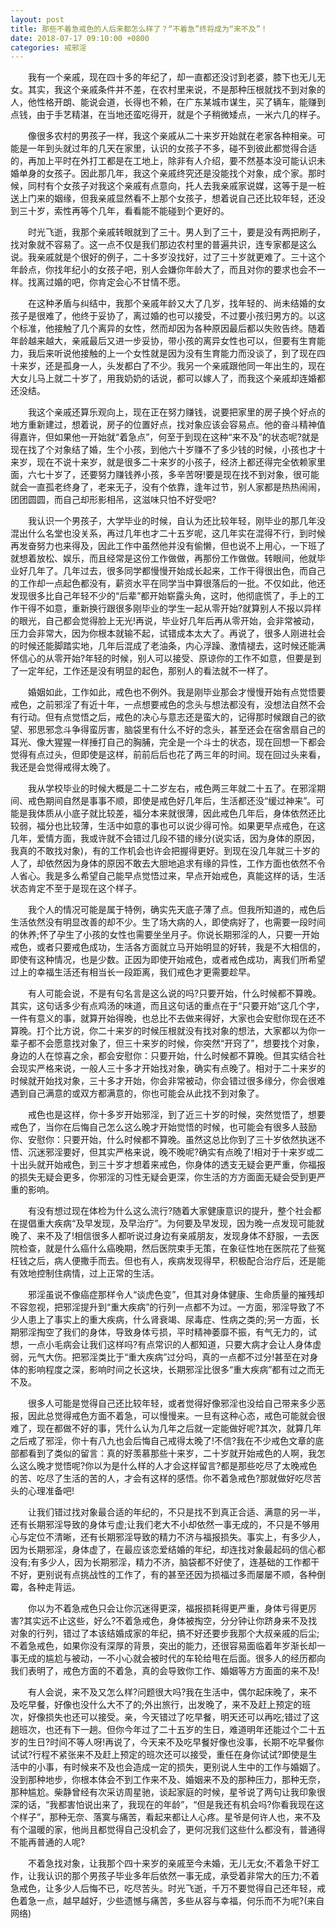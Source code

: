 ```yaml
---
layout: post
title: 那些不着急戒色的人后来都怎么样了？“不着急”终将成为“来不及”！
date: 2018-07-17 09:10:00 +0800
categories: 戒邪淫
---
```


　　我有一个亲戚，现在四十多的年纪了，却一直都还没讨到老婆，膝下也无儿无女。其实，我这个亲戚条件并不差，在农村里来说，不是那种压根就找不到对象的人，他性格开朗、能说会道，长得也不赖，在广东某城市谋生，买了辆车，能赚到点钱，由于手艺精湛，在当地还蛮吃得开，就是个子稍微矮点，一米六几的样子。
　　像很多农村的男孩子一样，我这个亲戚从二十来岁开始就在老家各种相亲。可能是一年到头就过年的几天在家里，认识的女孩子不多，碰不到彼此都觉得合适的，再加上平时在外打工都是在工地上，除非有人介绍，要不然基本没可能认识未婚单身的女孩子。因此那几年，我这个亲戚终究还是没能找个对象，成个家。那时候，同村有个女孩子对我这个亲戚有点意向，托人去我亲戚家说媒，这等于是一桩送上门来的姻缘，但我亲戚显然看不上那个女孩子，想着说自己还比较年轻，还没到三十岁，索性再等个几年，看看能不能碰到个更好的。
　　时光飞逝，我那个亲戚转眼就到了三十。男人到了三十，要是没有两把刷子，找对象就不容易了。这一点不仅是我们那边农村里的普遍共识，连专家都是这么说。我亲戚就是个很好的例子，二十多岁没找好，过了三十岁就更难了。三十这个年龄点，你找年纪小的女孩子吧，别人会嫌你年龄大了，而且对你的要求也会不一样。找离过婚的吧，你肯定会心不甘情不愿。
　　在这种矛盾与纠结中，我那个亲戚年龄又大了几岁，找年轻的、尚未结婚的女孩子是很难了，他终于妥协了，离过婚的也可以接受，不过要小孩归男方的。以这个标准，他接触了几个离异的女性，然而却因为各种原因最后都以失败告终。随着年龄越来越大，亲戚最后又进一步妥协，带小孩的离异女性也可以，但要有生育能力，我后来听说他接触的上一个女性就是因为没有生育能力而没谈了，到了现在四十来岁，还是孤身一人，头发都白了不少。我另一个亲戚跟他同一年出生的，现在大女儿马上就二十岁了，用我奶奶的话说，都可以嫁人了，而我这个亲戚却连婚都还没结。
　　我这个亲戚还算乐观向上，现在正在努力赚钱，说要把家里的房子换个好点的地方重新建过，想着说，房子的位置好点，找对象应该会容易点。他的奋斗精神值得嘉许，但如果他一开始就“着急点”，何至于到现在这种“来不及”的状态呢?就是现在找了个对象结了婚，生个小孩，到他六十岁赚不了多少钱的时候，小孩也才十来岁，现在不说十来岁，就是很多二十来岁的小孩子，经济上都还得完全依赖家里面，六七十岁了，还要努力赚钱养小孩，多辛苦呀!要是现在找不到对象，很可能就会一直孤老终身了，老来无子，没有个依靠，逢年过节，别人家都是热热闹闹，团团圆圆，而自己却形影相吊，这滋味只怕不好受吧?
　　我认识一个男孩子，大学毕业的时候，自认为还比较年轻，刚毕业的那几年没混出什么名堂也没关系，再过几年也才二十五岁呢，这几年实在混得不行，到时候再发奋努力也来得及，因此工作中虽然他并没有偷懒，但也说不上用心，一下班了就想着放松、娱乐，而且经常是这份工作做做，再那份工作做做。转眼间，他就毕业好几年了。几年过去，很多同学都慢慢开始成长起来，工作干得很出色，而自己的工作却一点起色都没有，薪资水平在同学当中算很落后的一批。不仅如此，他还发现很多比自己年轻不少的“后辈”都开始崭露头角，这时，他彻底慌了，手上的工作干得不如意，重新换行跟很多刚毕业的学生一起从零开始?就算别人不报以异样的眼光，自己都会觉得脸上无光!再说，毕业好几年后再从零开始，会非常被动，压力会非常大，因为你根本就输不起，试错成本太大了。再说了，很多人刚进社会的时候还能脚踏实地，几年后混成了老油条，内心浮躁、激情褪去，这时候还能满怀信心的从零开始?年轻的时候，别人可以接受、原谅你的工作不如意，但要是到了一定年纪，工作还是没有明显的起色，那别人的看法就不一样了。
　　婚姻如此，工作如此，戒色也不例外。我是刚毕业那会才慢慢开始有点觉悟要戒色，之前邪淫了有近十年，一点想要戒色的念头与想法都没有，没想法自然不会有行动。但有点觉悟之后，戒色的决心与意志还是蛮大的，记得那时候跟自己的欲望、邪思邪念斗争得蛮厉害，脑袋里有什么不好的念头，甚至还会在宿舍扇自己的耳光、像大猩猩一样捶打自己的胸脯，完全是一个斗士的状态，现在回想一下都会觉得有点过头，但即使是这样，前前后后也花了两三年的时间。现在回过头来看，我还是会觉得戒得太晚了。
　　我从学校毕业的时候大概是二十二岁左右，戒色两三年就二十五了。在邪淫期间、戒色期间自然是事事不顺，即使是戒色好几年后，生活都还没“缓过神来”。可能是我体质从小底子就比较差，福分本来就很薄，因此戒色几年后，身体依然还比较弱，福分也比较薄，生活中如意的事也可以说少得可怜。如果更早点戒色，在这几年，爱情方面，我或许就不会错过几段不错的缘分(说实话，因为身体的原因，我真的不敢找对象)，有的工作机会也许会把握得更好。到现在没几年就三十岁的人了，却依然因为身体的原因不敢去大胆地追求有缘的异性，工作方面也依然不令人省心。我是多么希望自己能早点觉悟过来，早点开始戒色，真能这样的话，生活状态肯定不至于是现在这个样子。
　　我个人的情况可能是属于特例，确实先天底子薄了点。但我所知道的，戒色后生活依然没有明显改善的却不少。生了场大病的人，即使病好了，也需要一段时间的休养;怀了孕生了小孩的女性也需要坐坐月子。你说长期邪淫的人，只要一开始戒色，或者只要戒色成功，生活各方面就立马开始明显的好转，我是不大相信的，即使有这种情况，也是少数。正因为即使开始戒色，或者戒色成功，离我们所希望过上的幸福生活还有相当长一段距离，我们戒色才更需要趁早。
　　有人可能会说，不是有句名言是这么说的吗?只要开始，什么时候都不算晚。其实，这句话多少有点鸡汤的味道，而且这句话的重点在于“只要开始”这几个字，一件有意义的事，就算开始得晚，也总比不去做来得好，大家也会安慰你现在还不算晚。打个比方说，你二十来岁的时候压根就没有找对象的想法，大家都以为你一辈子都不会愿意找对象了，但三十来岁的时候，你突然“开窍了”，想要找个对象，身边的人在惊喜之余，都会安慰你：只要开始，什么时候都不算晚。但其实结合社会现实严格来说，一般人三十多才开始找对象，确实有点晚了。相对于二十来岁的时候就开始找对象，三十多才开始，你会非常被动，你会错过很多缘分，你会很难遇到自己满意的或双方都满意的，你也可能会从此找不到对象了。
　　戒色也是这样，你十多岁开始邪淫，到了近三十岁的时候，突然觉悟了，想要戒色了，当你在后悔自己怎么这么晚才开始觉悟的时候，也可能会有很多人鼓励你、安慰你：只要开始，什么时候都不算晚。虽然这总比你到了三十岁依然执迷不悟、沉迷邪淫要好，但其实严格来说，晚不晚呢?确实有点晚了!相对于十来岁或二十出头就开始戒色，到三十岁才想着来戒色，你身体的透支无疑会更严重，你福报的损失无疑会更多，你邪淫的习性无疑会更深，你生活的方方面面无疑会受到更严重的影响。
　　有没有想过现在体检为什么这么流行?随着大家健康意识的提升，整个社会都在提倡重大疾病“及早发现，及早治疗”。为何要及早发现，因为晚一点发现可能就晚了、来不及了!相信很多人都听说过身边有亲戚朋友，发现身体不舒服，一去医院检查，就是什么癌什么癌晚期，然后医院束手无策，在象征性地在医院花了些冤枉钱之后，病人便撒手而去。但也有人，疾病发现得早，积极配合治疗后，还是能有效地控制住病情，过上正常的生活。
　　邪淫虽说不像癌症那样令人“谈虎色变”，但其对身体健康、生命质量的摧残却不容忽视，把邪淫提升到“重大疾病”的行列一点都不为过。一方面，邪淫导致了不少人患上了事实上的重大疾病，什么肾衰竭、尿毒症、性病之类的;另一方面，长期邪淫掏空了我们的身体，导致身体亏损，平时精神萎靡不振，有气无力的，试想，一点小毛病会让我们这样吗?有点常识的人都知道，只要大病才会让人身体虚弱，元气大伤。把邪淫类比于“重大疾病”过分吗，真的一点都不过分!甚至在对身体的影响程度之深，影响时间之长这块，长期邪淫比很多“重大疾病”都有过之而无不及。
　　很多人可能是觉得自己还比较年轻，或者觉得好像邪淫也没给自己带来多少恶报，因此总觉得戒色方面不着急，可以慢慢来。一旦有这种心态，戒色可能就会很难了，现在都做不好的事，凭什么认为几年之后就一定能做好呢?其次，就算几年之后戒了邪淫，你十有八九也会后悔自己戒得太晚了!不信?我在不少戒色文章的底部都看到了类似的留言：真的好羡慕那些十来岁，二十岁就开始戒色的人啊，我怎么这么晚才觉悟呢?你以为是什么样的人才会这样留言?都是那些吃尽了太晚戒色的苦、吃尽了生活的苦的人，才会有这样的感悟。你不着急戒色?那就做好吃尽苦头的心理准备吧!
　　让我们错过找对象最合适的年纪的，不只是找不到真正合适、满意的另一半，还有长期邪淫导致的身体亏虚;让我们老大不小却依然一事无成的，不只是不够用心与定位不清晰，还有长期邪淫导致的精力不济与福报损失。事实上，有多少人，因为长期邪淫，身体虚了，在最应该恋爱结婚的年纪，却连找对象最起码的信心都没有;有多少人，因为长期邪淫，精力不济，脑袋都不好使了，连基础的工作都干不好，更别说有点挑战性的工作了，有的甚至还因为损福过多而屡屡不顺，各种倒霉，各种走背运。
　　你以为不着急戒色只会让你沉迷得更深，福报损耗得更严重，身体亏得更厉害?其实远不止这些，好么?不着急戒色，身体被掏空，分分钟让你跻身来不及找对象的行列，错过了本该结婚成家的年纪，搞不好还要步我那个大叔亲戚的后尘;不着急戒色，如果你没有深厚的背景，突出的能力，还很容易面临着年岁渐长却一事无成的尴尬与被动，一不小心就会被时代的车轮给甩在后面。很多人的经历都向我们表明了，戒色方面的不着急，真的会导致你工作、婚姻等方方面面的来不及!
　　有人会说，来不及又怎么样?问题很大吗?我在生活中，偶尔起床晚了，来不及吃早餐，好像也没什么大不了的;外出旅行，出发晚了，来不及赶上预定的班次，好像损失也还可以接受。亲，今天错过了吃早餐，明天还可以再吃;错过了这趟班次，也还有下一趟。但你今年过了二十五岁的生日，难道明年还能过个二十五岁的生日?时间不等人呀!再说了，今天来不及吃早餐好像也没事，长期不吃早餐你试试?行程不紧张来不及赶上预定的班次还可以接受，重任在身你试试?即使是生活中的小事，有时候来不及也会造成一定的损失，更别说人生中的工作与婚姻了。没到那种地步，你根本体会不到工作来不及、婚姻来不及的那种压力，那种无奈，那种尴尬。柴静曾经有次采访周星驰，谈起家庭的时候，星爷说了两句让我印象很深的话，“我都害怕说出来了，我现在的年龄”，“但是我还有机会吗?你看我现在这个样子”，那种无奈、落寞与痛苦，看起来都让人心疼。星爷是何许人也，来不及有个温暖的家，他尚且都觉得自己没机会了，更何况我们这些什么都没有，普通得不能再普通的人呢?
　　不着急找对象，让我那个四十来岁的亲戚至今未婚，无儿无女;不着急干好工作，让我认识的那个男孩子毕业多年后依然一事无成，承受着非常大的压力;不着急戒色，让多少人后悔不已，吃尽苦头。时光飞逝，千万不要觉得自己还年轻，戒色着急一点，越早越好，少些遗憾与痛苦，多些从容与幸福，何乐而不为呢?(来自网络)
